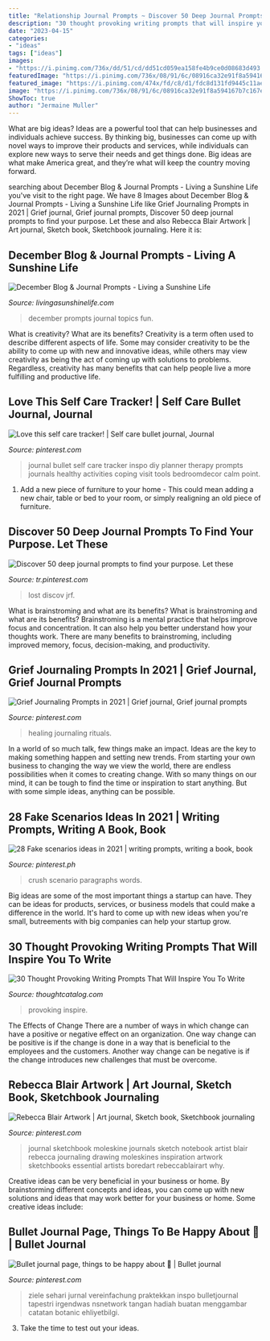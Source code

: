 ```yaml
---
title: "Relationship Journal Prompts ~ Discover 50 Deep Journal Prompts To Find Your Purpose. Let These"
description: "30 thought provoking writing prompts that will inspire you to write"
date: "2023-04-15"
categories:
- "ideas"
tags: ["ideas"]
images:
- "https://i.pinimg.com/736x/dd/51/cd/dd51cd059ea158fe4b9ce0d08683d493.jpg"
featuredImage: "https://i.pinimg.com/736x/08/91/6c/08916ca32e91f8a594167b7c167e58d6.jpg"
featured_image: "https://i.pinimg.com/474x/fd/c8/d1/fdc8d131fd9445c11ae54c9d8c178ac5.jpg"
image: "https://i.pinimg.com/736x/08/91/6c/08916ca32e91f8a594167b7c167e58d6.jpg"
ShowToc: true
author: "Jermaine Muller"
---
```



What are big ideas?
Ideas are a powerful tool that can help businesses and individuals achieve success. By thinking big, businesses can come up with novel ways to improve their products and services, while individuals can explore new ways to serve their needs and get things done. Big ideas are what make America great, and they’re what will keep the country moving forward.

	

		
searching about December Blog &amp; Journal Prompts - Living a Sunshine Life you've visit to the right page. We have 8 Images about December Blog &amp; Journal Prompts - Living a Sunshine Life like Grief Journaling Prompts in 2021 | Grief journal, Grief journal prompts, Discover 50 deep journal prompts to find your purpose. Let these and also Rebecca Blair Artwork | Art journal, Sketch book, Sketchbook journaling. Here it is:
		
    
## December Blog &amp; Journal Prompts - Living A Sunshine Life

<img loading=lazy src="http://livingasunshinelife.com/wp-content/uploads/2013/12/December-blog-prompts-1024x1024.jpg" onerror="this.onerror=null;this.src='https://tse1.mm.bing.net/th?id=OIP.gARxopJSsmgQRcKrP6UY7AHaHa&amp;pid=15.1';" alt="December Blog &amp; Journal Prompts - Living a Sunshine Life">

_Source: livingasunshinelife.com_

>december prompts journal topics fun. 

	

What is creativity? What are its benefits?
Creativity is a term often used to describe different aspects of life. Some may consider creativity to be the ability to come up with new and innovative ideas, while others may view creativity as being the act of coming up with solutions to problems. Regardless, creativity has many benefits that can help people live a more fulfilling and productive life.

    
## Love This Self Care Tracker! | Self Care Bullet Journal, Journal

<img loading=lazy src="https://i.pinimg.com/736x/fb/7c/0c/fb7c0ce5777477ed407a06edda22b28f.jpg" onerror="this.onerror=null;this.src='https://tse2.mm.bing.net/th?id=OIP.6GbDYdU8pOtrIr7SbNpx6AHaJ4&amp;pid=15.1';" alt="Love this self care tracker! | Self care bullet journal, Journal">

_Source: pinterest.com_

>journal bullet self care tracker inspo diy planner therapy prompts journals healthy activities coping visit tools bedroomdecor calm point. 

	

1. Add a new piece of furniture to your home - This could mean adding a new chair, table or bed to your room, or simply realigning an old piece of furniture.

    
## Discover 50 Deep Journal Prompts To Find Your Purpose. Let These

<img loading=lazy src="https://i.pinimg.com/736x/80/73/8f/80738f990cb59a83952dea5ab305e8a0.jpg" onerror="this.onerror=null;this.src='https://tse3.mm.bing.net/th?id=OIP.uPh4vw3JEWRx7_4g6q2WAQHaLG&amp;pid=15.1';" alt="Discover 50 deep journal prompts to find your purpose. Let these">

_Source: tr.pinterest.com_

>lost discov jrf. 

	

What is brainstroming and what are its benefits?
What is brainstroming and what are its benefits? Brainstroming is a mental practice that helps improve focus and concentration. It can also help you better understand how your thoughts work. There are many benefits to brainstroming, including improved memory, focus, decision-making, and productivity.

    
## Grief Journaling Prompts In 2021 | Grief Journal, Grief Journal Prompts

<img loading=lazy src="https://i.pinimg.com/736x/dd/51/cd/dd51cd059ea158fe4b9ce0d08683d493.jpg" onerror="this.onerror=null;this.src='https://tse3.mm.bing.net/th?id=OIP.qf1Qymh_64CRSTOQsIlyAwHaLH&amp;pid=15.1';" alt="Grief Journaling Prompts in 2021 | Grief journal, Grief journal prompts">

_Source: pinterest.com_

>healing journaling rituals. 

	

In a world of so much talk, few things make an impact. Ideas are the key to making something happen and setting new trends. From starting your own business to changing the way we view the world, there are endless possibilities when it comes to creating change. With so many things on our mind, it can be tough to find the time or inspiration to start anything. But with some simple ideas, anything can be possible.

    
## 28 Fake Scenarios Ideas In 2021 | Writing Prompts, Writing A Book, Book

<img loading=lazy src="https://i.pinimg.com/474x/fd/c8/d1/fdc8d131fd9445c11ae54c9d8c178ac5.jpg" onerror="this.onerror=null;this.src='https://tse4.mm.bing.net/th?id=OIP.-6ufGkTv8YtLXQxBUbQtPQAAAA&amp;pid=15.1';" alt="28 Fake scenarios ideas in 2021 | writing prompts, writing a book, book">

_Source: pinterest.ph_

>crush scenario paragraphs words. 

	

Big ideas are some of the most important things a startup can have. They can be ideas for products, services, or business models that could make a difference in the world. It's hard to come up with new ideas when you're small, butreements with big companies can help your startup grow.

    
## 30 Thought Provoking Writing Prompts That Will Inspire You To Write

<img loading=lazy src="https://thoughtcatalog.com/wp-content/uploads/2016/07/img_4711.jpeg?resize=1024,1024&amp;quality=95&amp;strip=all&amp;crop=1" onerror="this.onerror=null;this.src='https://tse1.mm.bing.net/th?id=OIP.BqvcUG15MY86M8_75BeqJwHaHa&amp;pid=15.1';" alt="30 Thought Provoking Writing Prompts That Will Inspire You To Write">

_Source: thoughtcatalog.com_

>provoking inspire. 

	

The Effects of Change
There are a number of ways in which change can have a positive or negative effect on an organization. One way change can be positive is if the change is done in a way that is beneficial to the employees and the customers. Another way change can be negative is if the change introduces new challenges that must be overcome.

    
## Rebecca Blair Artwork | Art Journal, Sketch Book, Sketchbook Journaling

<img loading=lazy src="https://i.pinimg.com/736x/c1/a6/be/c1a6be1165e3637d4acaa04901223bb0--moleskine-art-sketchbook-ideas.jpg" onerror="this.onerror=null;this.src='https://tse2.mm.bing.net/th?id=OIP.P2aLXY5TCbpz3xDVROpp2gHaFj&amp;pid=15.1';" alt="Rebecca Blair Artwork | Art journal, Sketch book, Sketchbook journaling">

_Source: pinterest.com_

>journal sketchbook moleskine journals sketch notebook artist blair rebecca journaling drawing moleskines inspiration artwork sketchbooks essential artists boredart rebeccablairart why. 

	

Creative ideas can be very beneficial in your business or home. By brainstorming different concepts and ideas, you can come up with new solutions and ideas that may work better for your business or home. Some creative ideas include:

    
## Bullet Journal Page, Things To Be Happy About 💖 | Bullet Journal

<img loading=lazy src="https://i.pinimg.com/736x/08/91/6c/08916ca32e91f8a594167b7c167e58d6.jpg" onerror="this.onerror=null;this.src='https://tse4.mm.bing.net/th?id=OIP.5lfZPKRpMdqLX3U0uJ4sngHaJ3&amp;pid=15.1';" alt="Bullet journal page, things to be happy about 💖 | Bullet journal">

_Source: pinterest.com_

>ziele sehari jurnal vereinfachung praktekkan inspo bulletjournal tapestri irgendwas nsnetwork tangan hadiah buatan menggambar catatan botanic ehliyetbilgi. 

	

3. Take the time to test out your ideas.


